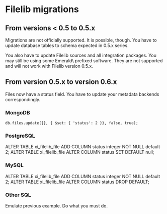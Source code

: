 # Filelib migrations

## From versions < 0.5 to 0.5.x

Migrations are not officially supported. It is possible, though. You have
to update database tables to schema expected in 0.5.x series.

You also have to update Filelib sources and all integration packages. You may
still be using some Emerald\ prefixed software. They are not supported
and will not work with Filelib version 0.5.x.

## From version 0.5.x to version 0.6.x

Files now have a status field. You have to update your metadata backends
correspondingly.

### MongoDB

    db.files.update({}, { $set: { 'status': 2 }}, false, true);

### PostgreSQL

ALTER TABLE xi_filelib_file ADD COLUMN status integer NOT NULL default 2;
ALTER TABLE xi_filelib_file ALTER COLUMN status SET DEFAULT null;

### MySQL

ALTER TABLE xi_filelib_file ADD COLUMN status integer NOT NULL default 2;
ALTER TABLE xi_filelib_file ALTER COLUMN status DROP DEFAULT;

### Other SQL

Emulate previous example. Do what you must do.